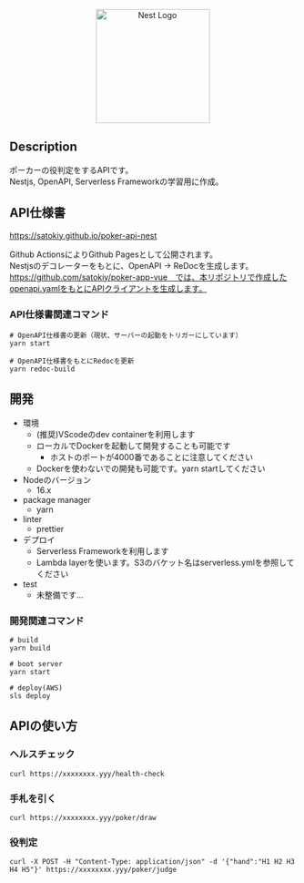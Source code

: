 <p align="center">
  <a href="http://nestjs.com/" target="blank"><img src="https://nestjs.com/img/logo-small.svg" width="200" alt="Nest Logo" /></a>
</p>

[circleci-image]: https://img.shields.io/circleci/build/github/nestjs/nest/master?token=abc123def456
[circleci-url]: https://circleci.com/gh/nestjs/nest



## Description
ポーカーの役判定をするAPIです。  
Nestjs, OpenAPI, Serverless Frameworkの学習用に作成。

## API仕様書
https://satokiy.github.io/poker-api-nest

Github ActionsによりGithub Pagesとして公開されます。  
Nestjsのデコレーターをもとに、OpenAPI -> ReDocを生成します。  
https://github.com/satokiy/poker-app-vue　では、本リポジトリで作成したopenapi.yamlをもとにAPIクライアントを生成します。  

### API仕様書関連コマンド
```
# OpenAPI仕様書の更新（現状、サーバーの起動をトリガーにしています）
yarn start
```
```
# OpenAPI仕様書をもとにRedocを更新
yarn redoc-build
```
## 開発
- 環境
  - (推奨)VScodeのdev containerを利用します
  - ローカルでDockerを起動して開発することも可能です
    - ホストのポートが4000番であることに注意してください
  - Dockerを使わないでの開発も可能です。yarn startしてください
- Nodeのバージョン
  - 16.x
- package manager
  - yarn
- linter
  - prettier
- デプロイ
  - Serverless Frameworkを利用します
  - Lambda layerを使います。S3のバケット名はserverless.ymlを参照してください
- test
  - 未整備です...
### 開発関連コマンド
```
# build
yarn build
```
```
# boot server
yarn start
```

```
# deploy(AWS)
sls deploy
```

## APIの使い方
### ヘルスチェック
```
curl https://xxxxxxxx.yyy/health-check
```
### 手札を引く
```
curl https://xxxxxxxx.yyy/poker/draw
```
### 役判定
```
curl -X POST -H "Content-Type: application/json" -d '{"hand":"H1 H2 H3 H4 H5"}' https://xxxxxxxx.yyy/poker/judge
```
